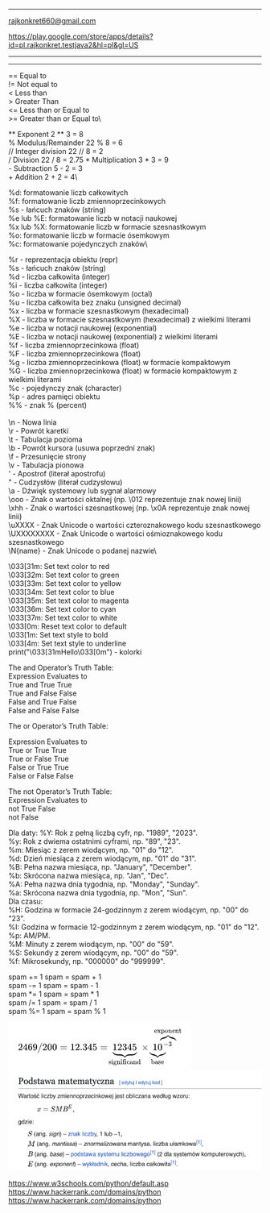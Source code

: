 
-----------------------
rajkonkret660@gmail.com

https://play.google.com/store/apps/details?id=pl.rajkonkret.testjava2&hl=pl&gl=US

-----------------------
------------------------


==    Equal to\
!=    Not equal to\
<    Less than\
\>    Greater Than\
<=    Less than or Equal to\
\>=    Greater than or Equal to\


**    Exponent    2 ** 3 = 8\
%    Modulus/Remainder    22 % 8 = 6\
//    Integer division    22 // 8 = 2\
/    Division    22 / 8 = 2.75
\*    Multiplication    3 * 3 = 9\
\-    Subtraction    5 - 2 = 3\
\+    Addition    2 + 2 = 4\

%d: formatowanie liczb całkowitych\
%f: formatowanie liczb zmiennoprzecinkowych\
%s - łańcuch znaków (string)\
%e lub %E: formatowanie liczb w notacji naukowej\
%x lub %X: formatowanie liczb w formacie szesnastkowym\
%o: formatowanie liczb w formacie ósemkowym\
%c: formatowanie pojedynczych znaków\

%r - reprezentacja obiektu (repr)\
%s - łańcuch znaków (string)\
%d - liczba całkowita (integer)\
%i - liczba całkowita (integer)\
%o - liczba w formacie ósemkowym (octal)\
%u - liczba całkowita bez znaku (unsigned decimal)\
%x - liczba w formacie szesnastkowym (hexadecimal)\
%X - liczba w formacie szesnastkowym (hexadecimal) z wielkimi literami\
%e - liczba w notacji naukowej (exponential)\
%E - liczba w notacji naukowej (exponential) z wielkimi literami\
%f - liczba zmiennoprzecinkowa (float)\
%F - liczba zmiennoprzecinkowa (float)\
%g - liczba zmiennoprzecinkowa (float) w formacie kompaktowym\
%G - liczba zmiennoprzecinkowa (float) w formacie kompaktowym z wielkimi literami\
%c - pojedynczy znak (character)\
%p - adres pamięci obiektu\
%% - znak % (percent)\
\
\n - Nowa linia\
\r - Powrót karetki\
\t - Tabulacja pozioma\
\b - Powrót kursora (usuwa poprzedni znak)\
\f - Przesunięcie strony\
\v - Tabulacja pionowa\
' - Apostrof (literał apostrofu)\
" - Cudzysłów (literał cudzysłowu)\
\a - Dźwięk systemowy lub sygnał alarmowy\
\ooo - Znak o wartości oktalnej (np. \012 reprezentuje znak nowej linii)\
\xhh - Znak o wartości szesnastkowej (np. \x0A reprezentuje znak nowej linii)\
\uXXXX - Znak Unicode o wartości czteroznakowego kodu szesnastkowego\
\UXXXXXXXX - Znak Unicode o wartości ośmioznakowego kodu szesnastkowego\
\N{name} - Znak Unicode o podanej nazwie\



\033[31m: Set text color to red\
\033[32m: Set text color to green\
\033[33m: Set text color to yellow\
\033[34m: Set text color to blue\
\033[35m: Set text color to magenta\
\033[36m: Set text color to cyan\
\033[37m: Set text color to white\
\033[0m: Reset text color to default\
\033[1m: Set text style to bold\
\033[4m: Set text style to underline\
print("\033[31mHello\033[0m") - kolorki


The and Operator’s Truth Table:\
Expression    Evaluates to\
True and True    True\
True and False    False\
False and True    False\
False and False    False

The or Operator’s Truth Table:

Expression    Evaluates to\
True or True    True\
True or False    True\
False or True    True\
False or False    False

The not Operator’s Truth Table:\
Expression    Evaluates to\
not True    False\
not False

Dla daty:
%Y: Rok z pełną liczbą cyfr, np. "1989", "2023".\
%y: Rok z dwiema ostatnimi cyframi, np. "89", "23".\
%m: Miesiąc z zerem wiodącym, np. "01" do "12".\
%d: Dzień miesiąca z zerem wiodącym, np. "01" do "31".\
%B: Pełna nazwa miesiąca, np. "January", "December".\
%b: Skrócona nazwa miesiąca, np. "Jan", "Dec".\
%A: Pełna nazwa dnia tygodnia, np. "Monday", "Sunday".\
%a: Skrócona nazwa dnia tygodnia, np. "Mon", "Sun".\
Dla czasu:\
%H: Godzina w formacie 24-godzinnym z zerem wiodącym, np. "00" do "23".\
%I: Godzina w formacie 12-godzinnym z zerem wiodącym, np. "01" do "12".\
%p: AM/PM.\
%M: Minuty z zerem wiodącym, np. "00" do "59".\
%S: Sekundy z zerem wiodącym, np. "00" do "59".\
%f: Mikrosekundy, np. "000000" do "999999".

spam += 1    spam = spam + 1\
spam -= 1    spam = spam - 1\
spam *= 1    spam = spam * 1\
spam /= 1    spam = spam / 1\
spam %= 1    spam = spam % 1

![img.png](img.png)
![img_1.png](img_1.png)

https://www.w3schools.com/python/default.asp \
https://www.hackerrank.com/domains/python \
https://www.hackerrank.com/domains/python 

